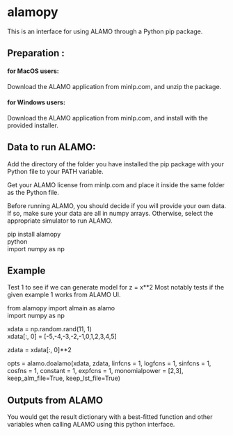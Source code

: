# alamopy

This is an interface for using ALAMO through a Python pip package.

<h2> Preparation : </h2>

<h4> for MacOS users: </h4>

Download the ALAMO application from minlp.com, and unzip the package.

<h4>  for Windows users: </h4>

Download the ALAMO application from minlp.com, and install with the provided installer.

<h2> Data to run ALAMO:</h2>

Add the directory of the folder you have installed the pip package with your Python file to your PATH variable.

Get your ALAMO license from minlp.com and place it inside the same folder as the Python file.

Before running ALAMO, you should decide if you will provide your own data. If so, make sure your data are all in numpy arrays.
Otherwise, select the appropriate simulator to run ALAMO.

pip install alamopy\
python\
import numpy as np

## Example


Test 1 to see if we can generate model for z = x\*\*2
Most notably tests if the given example 1 works from ALAMO UI.

from alamopy import almain as alamo\
import numpy as np

xdata = np.random.rand(11, 1)\
xdata[:, 0] = [-5,-4,-3,-2,-1,0,1,2,3,4,5]

zdata = xdata[:, 0]\*\*2

opts = alamo.doalamo(xdata, zdata, linfcns = 1, logfcns = 1, sinfcns = 1, cosfns = 1, constant = 1, expfcns = 1, monomialpower = [2,3], keep_alm_file=True, keep_lst_file=True)

<h2> Outputs from ALAMO </h2>

You would get the result dictionary with a best-fitted function and other variables when calling ALAMO using this python interface.
